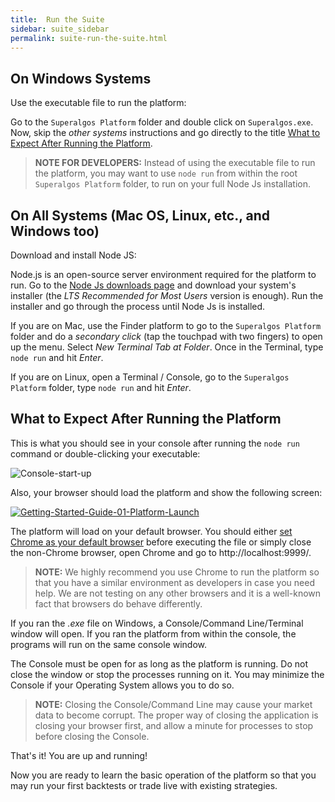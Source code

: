 ```yaml
---
title:  Run the Suite
sidebar: suite_sidebar
permalink: suite-run-the-suite.html
---
```


## On Windows Systems

Use the executable file to run the platform:

Go to the ```Superalgos Platform``` folder and double click on ```Superalgos.exe```. Now, skip the *other systems* instructions and go directly to the title [What to Expect After Running the Platform](#what-to-expect-after-running-the-platform).

> **NOTE FOR DEVELOPERS:** Instead of using the executable file to run the platform, you may want to use ```node run``` from within the root ```Superalgos Platform``` folder, to run on your full Node Js installation.

## On All Systems (Mac OS, Linux, etc., and Windows too)

Download and install Node JS:

Node.js is an open-source server environment required for the platform to run. Go to the [Node Js downloads page](https://nodejs.org/en/download/) and download your system's installer (the *LTS Recommended for Most Users* version is enough). Run the installer and go through the process until Node Js is installed.

If you are on Mac, use the Finder platform to go to the ```Superalgos Platform``` folder and do a *secondary click* (tap the touchpad with two fingers) to open up the menu. Select *New Terminal Tab at Folder*. Once in the Terminal, type ```node run``` and hit *Enter*.

If you are on Linux, open a Terminal / Console, go to the ```Superalgos Platform``` folder, type ```node run``` and hit *Enter*.

## What to Expect After Running the Platform 

This is what you should see in your console after running the ```node run``` command or double-clicking your executable:

![Console-start-up](https://user-images.githubusercontent.com/13994516/67315449-e6111980-f506-11e9-8988-96e61dc7f497.PNG)

Also, your browser should load the platform and show the following screen:

[![Getting-Started-Guide-01-Platform-Launch](https://user-images.githubusercontent.com/13994516/67231207-2907ba00-f43f-11e9-83e8-e36cc844b0eb.gif)](https://user-images.githubusercontent.com/13994516/67231207-2907ba00-f43f-11e9-83e8-e36cc844b0eb.gif)

The platform will load on your default browser. You should either [set Chrome as your default browser](https://support.google.com/chrome/answer/95417?co=GENIE.Platform%3DDesktop&hl=en) before executing the file or simply close the non-Chrome browser, open Chrome and go to http://localhost:9999/.

> **NOTE:** We highly recommend you use Chrome to run the platform so that you have a similar environment as developers in case you need help. We are not testing on any other browsers and it is a well-known fact that browsers do behave differently. 

If you ran the *.exe* file on Windows, a Console/Command Line/Terminal window will open. If you ran the platform from within the console, the programs will run on the same console window. 

The Console must be open for as long as the platform is running. Do not close the window or stop the processes running on it. You may minimize the Console if your Operating System allows you to do so.

> **NOTE:** Closing the Console/Command Line may cause your market data to become corrupt. The proper way of closing the application is closing your browser first, and allow a minute for processes to stop before closing the Console.

That's it! You are up and running!

Now you are ready to learn the basic operation of the platform so that you may run your first backtests or trade live with existing strategies.
